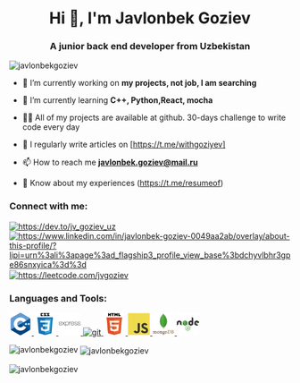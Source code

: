 


<h1 align="center">Hi 👋, I'm Javlonbek Goziev</h1>
<h3 align="center">A junior back end developer from Uzbekistan </h3>

<p align="left"> <img src="https://komarev.com/ghpvc/?username=javlonbekgoziev&label=Profile%20views&color=0e75b6&style=flat" alt="javlonbekgoziev" /> </p>

- 🔭 I’m currently working on **my projects, not job, I am searching**

- 🌱 I’m currently learning **C++, Python,React, mocha**

- 👨‍💻 All of my projects are available at github. 30-days challenge to write code every day

- 📝 I regularly write articles on [https://t.me/withgoziyev]

- 📫 How to reach me **javlonbek.goziev@mail.ru**

- 📄 Know about my experiences (https://t.me/resumeof)

<h3 align="left">Connect with me:</h3>
<p align="left">
<a href="https://dev.to/https://dev.to/jv_goziev_uz" target="blank"><img align="center" src="https://raw.githubusercontent.com/rahuldkjain/github-profile-readme-generator/master/src/images/icons/Social/devto.svg" alt="https://dev.to/jv_goziev_uz" height="30" width="40" /></a>
<a href="https://linkedin.com/in/https://www.linkedin.com/in/javlonbek-goziev-0049aa2ab/overlay/about-this-profile/?lipi=urn%3ali%3apage%3ad_flagship3_profile_view_base%3bdchyvlbhr3gpe86snxyica%3d%3d" target="blank"><img align="center" src="https://raw.githubusercontent.com/rahuldkjain/github-profile-readme-generator/master/src/images/icons/Social/linked-in-alt.svg" alt="https://www.linkedin.com/in/javlonbek-goziev-0049aa2ab/overlay/about-this-profile/?lipi=urn%3ali%3apage%3ad_flagship3_profile_view_base%3bdchyvlbhr3gpe86snxyica%3d%3d" height="30" width="40" /></a>
<a href="https://www.leetcode.com/https://leetcode.com/jvgoziev" target="blank"><img align="center" src="https://raw.githubusercontent.com/rahuldkjain/github-profile-readme-generator/master/src/images/icons/Social/leet-code.svg" alt="https://leetcode.com/jvgoziev" height="30" width="40" /></a>
</p>

<h3 align="left">Languages and Tools:</h3>
<p align="left"> <a href="https://www.w3schools.com/cpp/" target="_blank" rel="noreferrer"> <img src="https://raw.githubusercontent.com/devicons/devicon/master/icons/cplusplus/cplusplus-original.svg" alt="cplusplus" width="40" height="40"/> </a> <a href="https://www.w3schools.com/css/" target="_blank" rel="noreferrer"> <img src="https://raw.githubusercontent.com/devicons/devicon/master/icons/css3/css3-original-wordmark.svg" alt="css3" width="40" height="40"/> </a> <a href="https://expressjs.com" target="_blank" rel="noreferrer"> <img src="https://raw.githubusercontent.com/devicons/devicon/master/icons/express/express-original-wordmark.svg" alt="express" width="40" height="40"/> </a> <a href="https://git-scm.com/" target="_blank" rel="noreferrer"> <img src="https://www.vectorlogo.zone/logos/git-scm/git-scm-icon.svg" alt="git" width="40" height="40"/> </a> <a href="https://www.w3.org/html/" target="_blank" rel="noreferrer"> <img src="https://raw.githubusercontent.com/devicons/devicon/master/icons/html5/html5-original-wordmark.svg" alt="html5" width="40" height="40"/> </a> <a href="https://developer.mozilla.org/en-US/docs/Web/JavaScript" target="_blank" rel="noreferrer"> <img src="https://raw.githubusercontent.com/devicons/devicon/master/icons/javascript/javascript-original.svg" alt="javascript" width="40" height="40"/> </a> <a href="https://www.mongodb.com/" target="_blank" rel="noreferrer"> <img src="https://raw.githubusercontent.com/devicons/devicon/master/icons/mongodb/mongodb-original-wordmark.svg" alt="mongodb" width="40" height="40"/> </a> <a href="https://nodejs.org" target="_blank" rel="noreferrer"> <img src="https://raw.githubusercontent.com/devicons/devicon/master/icons/nodejs/nodejs-original-wordmark.svg" alt="nodejs" width="40" height="40"/> </a>

<p><img align="left" src="https://github-readme-stats.vercel.app/api/top-langs?username=javlonbekgoziev&show_icons=true&locale=en&layout=compact" alt="javlonbekgoziev" /></p>

<p>&nbsp;<img align="center" src="https://github-readme-stats.vercel.app/api?username=javlonbekgoziev&show_icons=true&locale=en" alt="javlonbekgoziev" /></p>

<p><img align="center" src="https://github-readme-streak-stats.herokuapp.com/?user=javlonbekgoziev&" alt="javlonbekgoziev" /></p>


